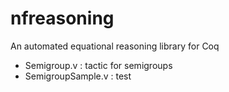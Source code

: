 # nfreasoning
An automated equational reasoning library for Coq

* Semigroup.v : tactic for semigroups
* SemigroupSample.v : test
